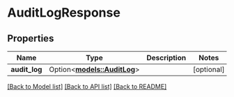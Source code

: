 # AuditLogResponse

## Properties

Name | Type | Description | Notes
------------ | ------------- | ------------- | -------------
**audit_log** | Option<[**models::AuditLog**](AuditLog.md)> |  | [optional]

[[Back to Model list]](../README.md#documentation-for-models) [[Back to API list]](../README.md#documentation-for-api-endpoints) [[Back to README]](../README.md)


